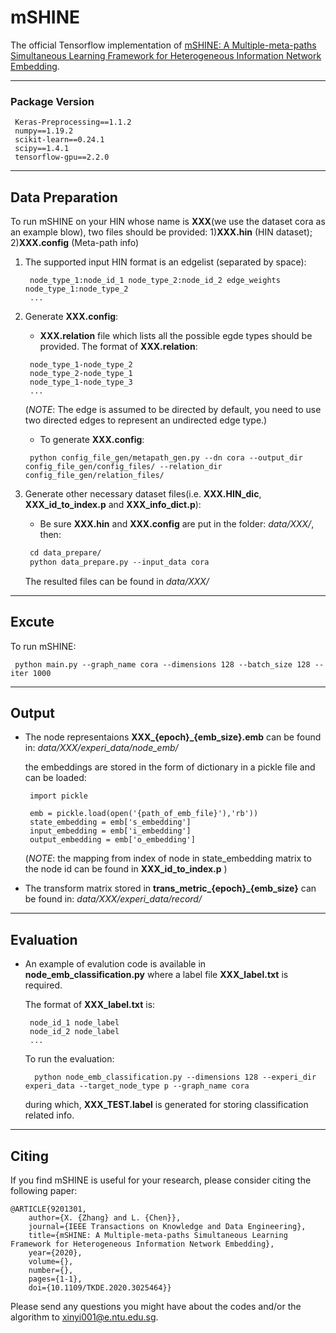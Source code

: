 # mSHINE
The official Tensorflow implementation of [mSHINE: A Multiple-meta-paths Simultaneous Learning Framework for Heterogeneous Information Network Embedding](https://ieeexplore.ieee.org/document/9201301).

*** 

### Package Version

     Keras-Preprocessing==1.1.2
     numpy==1.19.2
     scikit-learn==0.24.1
     scipy==1.4.1
     tensorflow-gpu==2.2.0
    
***
## Data Preparation

To run mSHINE on your HIN whose name is **XXX**(we use the dataset cora as an example blow), two files should be provided: 
   1)**XXX.hin** (HIN dataset); 
   2)**XXX.config** (Meta-path info)

1) The supported input HIN format is an edgelist (separated by space):
    
    ```
     node_type_1:node_id_1 node_type_2:node_id_2 edge_weights node_type_1:node_type_2
     ...
    ```
2) Generate **XXX.config**:
   
   - **XXX.relation** file which lists all the possible egde types should be provided. The format of **XXX.relation**:
   ```
    node_type_1-node_type_2
    node_type_2-node_type_1
    node_type_1-node_type_3
    ...
   ```
   (*NOTE*: The edge is assumed to be directed by default, you need to use two directed edges to represent an undirected edge type.)

   - To generate **XXX.config**:
   ```
    python config_file_gen/metapath_gen.py --dn cora --output_dir config_file_gen/config_files/ --relation_dir config_file_gen/relation_files/
   ```
3) Generate other necessary dataset files(i.e. **XXX.HIN_dic**, **XXX_id_to_index.p** and **XXX_info_dict.p**):

   - Be sure **XXX.hin** and **XXX.config** are put in the folder: *data/XXX/*, then:
   ```markdown
    cd data_prepare/
    python data_prepare.py --input_data cora
   ```
   The resulted files can be found in *data/XXX/*

***
## Excute

To run mSHINE:

   ```
    python main.py --graph_name cora --dimensions 128 --batch_size 128 --iter 1000
   ```
***
## Output

- The node representaions **XXX\_{epoch}\_{emb_size}.emb** can be found in: *data/XXX/experi_data/node_emb/*
   
   the embeddings are stored in the form of dictionary in a pickle file and can be loaded:
  ```
   import pickle
     
   emb = pickle.load(open('{path_of_emb_file}'),'rb'))
   state_embedding = emb['s_embedding']
   input_embedding = emb['i_embedding']
   output_embedding = emb['o_embedding']
  ```
  (*NOTE*: the mapping from index of node in state_embedding matrix to the node id can be found in **XXX_id_to_index.p** )
- The transform matrix stored in **trans_metric_{epoch}_{emb_size}** can be found in: *data/XXX/experi_data/record/*

***
## Evaluation

- An example of evalution code is available in **node_emb_classification.py** where a label file **XXX_label.txt** is required.
 
  The format of **XXX_label.txt** is:
    ```
     node_id_1 node_label
     node_id_2 node_label
     ...
    ```
  
  To run the evaluation:
  ```
    python node_emb_classification.py --dimensions 128 --experi_dir experi_data --target_node_type p --graph_name cora
  ```
  during which, **XXX_TEST.label** is generated for storing classification related info.

***
## Citing

If you find mSHINE is useful for your research, please consider citing the following paper:

    @ARTICLE{9201301,  
        author={X. {Zhang} and L. {Chen}},  
        journal={IEEE Transactions on Knowledge and Data Engineering},   
        title={mSHINE: A Multiple-meta-paths Simultaneous Learning Framework for Heterogeneous Information Network Embedding},   
        year={2020},
        volume={},
        number={},
        pages={1-1},
        doi={10.1109/TKDE.2020.3025464}}

Please send any questions you might have about the codes and/or the algorithm to xinyi001@e.ntu.edu.sg.
